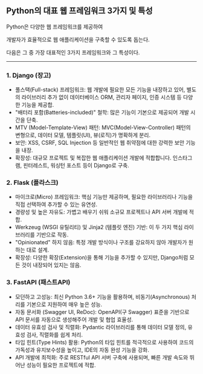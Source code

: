 ## Python의 대표 웹 프레임워크 3가지 및 특성

Python은 다양한 웹 프레임워크를 제공하여 

개발자가 효율적으로 웹 애플리케이션을 구축할 수 있도록 돕는다. 

다음은 그 중 가장 대표적인 3가지 프레임워크와 그 특성이다.

------

### 1. Django (장고)

* 풀스택(Full-stack) 프레임워크: 웹 개발에 필요한 모든 기능을 내장하고 있어, 별도의 라이브러리 추가 없이 데이터베이스 ORM, 관리자 페이지, 인증 시스템 등 다양한 기능을 제공합.
* "배터리 포함(Batteries-included)" 철학: 많은 기능이 기본으로 제공되어 개발 시간을 단축.
* MTV (Model-Template-View) 패턴: MVC(Model-View-Controller) 패턴의 변형으로, 데이터 모델, 템플릿(UI), 뷰(로직)가 명확하게 분리.
* 보안: XSS, CSRF, SQL Injection 등 일반적인 웹 취약점에 대한 강력한 보안 기능을 내장.
* 확장성: 대규모 프로젝트 및 복잡한 웹 애플리케이션 개발에 적합합니다. 인스타그램, 핀터레스트, 워싱턴 포스트 등이 Django로 구축.


### 2. Flask (플라스크)

* 마이크로(Micro) 프레임워크: 핵심 기능만 제공하며, 필요한 라이브러리나 기능을 직접 선택하여 추가할 수 있는 유연성.
* 경량성 및 높은 자유도: 가볍고 배우기 쉬워 소규모 프로젝트나 API 서버 개발에 적합.
* Werkzeug (WSGI 유틸리티) 및 Jinja2 (템플릿 엔진) 기반: 이 두 가지 핵심 라이브러리를 기반으로 작동.
* "Opinionated" 하지 않음: 특정 개발 방식이나 구조를 강요하지 않아 개발자가 원하는 대로 설계.
* 확장성: 다양한 확장(Extension)을 통해 기능을 추가할 수 있지만, Django처럼 모든 것이 내장되어 있지는 않음.

### 3. FastAPI (패스트API)

* 모던하고 고성능: 최신 Python 3.6+ 기능을 활용하며, 비동기(Asynchronous) 처리를 기본으로 지원하여 매우 높은 성능.
* 자동 문서화 (Swagger UI, ReDoc): OpenAPI(구 Swagger) 표준을 기반으로 API 문서를 자동으로 생성해주어 개발 및 협업 효율성.
* 데이터 유효성 검사 및 직렬화: Pydantic 라이브러리를 통해 데이터 모델 정의, 유효성 검사, 직렬화를 쉽게 처리.
* 타입 힌트(Type Hints) 활용: Python의 타입 힌트를 적극적으로 사용하여 코드의 가독성과 유지보수성을 높이고, IDE의 자동 완성 기능을 강화.
* API 개발에 최적화: 주로 RESTful API 서버 구축에 사용되며, 빠른 개발 속도와 뛰어난 성능이 필요한 프로젝트에 적합.
